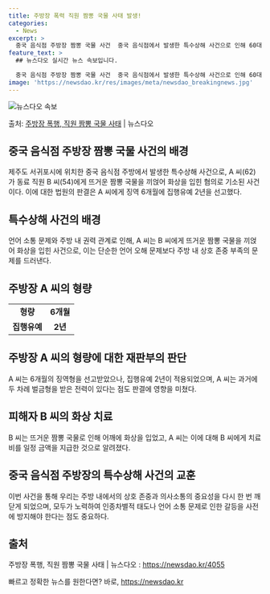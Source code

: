 ```yaml
---
title: 주방장 폭력 직원 짬뽕 국물 사태 발생!
categories:
  - News
excerpt: >
  중국 음식점 주방장 짬뽕 국물 사건  중국 음식점에서 발생한 특수상해 사건으로 인해 60대 주방장이 징역형 …
feature_text: >
  ## 뉴스다오 실시간 뉴스 속보입니다.

  중국 음식점 주방장 짬뽕 국물 사건  중국 음식점에서 발생한 특수상해 사건으로 인해 60대 주방장이 징역형 …
image: 'https://newsdao.kr/res/images/meta/newsdao_breakingnews.jpg'
---
```


![뉴스다오 속보](https://newsdao.kr/res/images/meta/newsdao_breakingnews.jpg)

<p>출처: <a href="https://newsdao.kr/4055" rel="dofollow">주방장 폭행, 직원 짬뽕 국물 사태</a> | 뉴스다오</p>

<h2 data-ke-size="size26">중국 음식점 주방장 짬뽕 국물 사건의 배경</h2>
<p data-ke-size="size16">제주도 서귀포시에 위치한 중국 음식점 주방에서 발생한 특수상해 사건으로, A 씨(62)가 동료 직원 B 씨(54)에게 뜨거운 짬뽕 국물을 끼얹어 화상을 입힌 혐의로 기소된 사건이다. 이에 대한 법원의 판결은 A 씨에게 징역 6개월에 집행유예 2년을 선고했다.</p>

<h2 data-ke-size="size26">특수상해 사건의 배경</h2>
<p data-ke-size="size16">언어 소통 문제와 주방 내 권력 관계로 인해, A 씨는 B 씨에게 뜨거운 짬뽕 국물을 끼얹어 화상을 입힌 사건으로, 이는 단순한 언어 오해 문제보다 주방 내 상호 존중 부족의 문제를 드러낸다.</p>

<h2 data-ke-size="size26">주방장 A 씨의 형량</h2>
<table>
    <tr>
        <td style="text-align: center; height: 17px;"><b>형량</b></td>
        <td style="text-align: center; height: 17px;"><b>6개월</b></td>
    </tr>
    <tr>
        <td style="text-align: center; height: 17px;"><b>집행유예</b></td>
        <td style="text-align: center; height: 17px;"><b>2년</b></td>
    </tr>
</table>

<h2 data-ke-size="size26">주방장 A 씨의 형량에 대한 재판부의 판단</h2>
<p data-ke-size="size16">A 씨는 6개월의 징역형을 선고받았으나, 집행유예 2년이 적용되었으며, A 씨는 과거에 두 차례 벌금형을 받은 전력이 있다는 점도 판결에 영향을 미쳤다.</p>

<h2 data-ke-size="size26">피해자 B 씨의 화상 치료</h2>
<p data-ke-size="size16">B 씨는 뜨거운 짬뽕 국물로 인해 어깨에 화상을 입었고, A 씨는 이에 대해 B 씨에게 치료비를 일정 금액을 지급한 것으로 알려졌다.</p>

<h2 data-ke-size="size26">중국 음식점 주방장의 특수상해 사건의 교훈</h2>
<p data-ke-size="size16">이번 사건을 통해 우리는 주방 내에서의 상호 존중과 의사소통의 중요성을 다시 한 번 깨닫게 되었으며, 모두가 노력하여 인종차별적 태도나 언어 소통 문제로 인한 갈등을 사전에 방지해야 한다는 점도 중요하다.</p>

<h2 data-ke-size="size26">출처</h2>
<p data-ke-size="size16">주방장 폭행, 직원 짬뽕 국물 사태 | 뉴스다오 : <a href="https://newsdao.kr/4055">https://newsdao.kr/4055</a></p> 

빠르고 정확한 뉴스를 원한다면? 바로, <a href="https://newsdao.kr" rel="dofollow">https://newsdao.kr</a>


